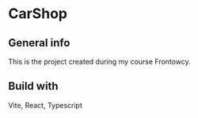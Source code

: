 # CarShop

## General info

This is the project created during my course Frontowcy.

## Build with

Vite, React, Typescript
